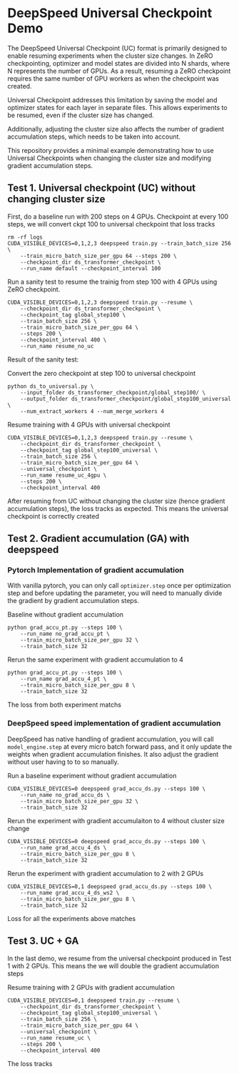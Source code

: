 # DeepSpeed Universal Checkpoint Demo
The DeepSpeed Universal Checkpoint (UC) format is primarily designed to enable resuming experiments when the cluster size changes. In ZeRO checkpointing, optimizer and model states are divided into N shards, where N represents the number of GPUs. As a result, resuming a ZeRO checkpoint requires the same number of GPU workers as when the checkpoint was created.

Universal Checkpoint addresses this limitation by saving the model and optimizer states for each layer in separate files. This allows experiments to be resumed, even if the cluster size has changed.

Additionally, adjusting the cluster size also affects the number of gradient accumulation steps, which needs to be taken into account.

This repository provides a minimal example demonstrating how to use Universal Checkpoints when changing the cluster size and modifying gradient accumulation steps.

## Test 1. Universal checkpoint (UC) without changing cluster size 

First, do a baseline run with 200 steps on 4 GPUs. Checkpoint at every 100 
steps, we will convert ckpt 100 to universal checkpoint 
that loss tracks
```
rm -rf logs
CUDA_VISIBLE_DEVICES=0,1,2,3 deepspeed train.py --train_batch_size 256 \
    --train_micro_batch_size_per_gpu 64 --steps 200 \
    --checkpoint_dir ds_transformer_checkpoint \
    --run_name default --checkpoint_interval 100 
```

Run a sanity test to resume the trainig from step 100 with 4 GPUs using ZeRO checkpoint. 
```
CUDA_VISIBLE_DEVICES=0,1,2,3 deepspeed train.py --resume \
    --checkpoint_dir ds_transformer_checkpoint \
    --checkpoint_tag global_step100 \
    --train_batch_size 256 \
    --train_micro_batch_size_per_gpu 64 \
    --steps 200 \
    --checkpoint_interval 400 \
    --run_name resume_no_uc
```
Result of the sanity test:

<ADD IMAGE HERE>


Convert the zero checkpoint at step 100 to universal checkpoint
```
python ds_to_universal.py \
    --input_folder ds_transformer_checkpoint/global_step100/ \
    --output_folder ds_transformer_checkpoint/global_step100_universal \
    --num_extract_workers 4 --num_merge_workers 4  
```

Resume training with 4 GPUs with universal checkpoint
```
CUDA_VISIBLE_DEVICES=0,1,2,3 deepspeed train.py --resume \
    --checkpoint_dir ds_transformer_checkpoint \
    --checkpoint_tag global_step100_universal \
    --train_batch_size 256 \
    --train_micro_batch_size_per_gpu 64 \
    --universal_checkpoint \
    --run_name resume_uc_4gpu \
    --steps 200 \
    --checkpoint_interval 400 
```

After resuming from UC without changing the cluster size (hence 
gradient accumulation steps), the loss tracks as expected. This means
the universal checkpoint is correctly created

<Add image here> 


## Test 2. Gradient accumulation (GA) with deepspeed


### Pytorch Implementation of gradient accumulation
With vanilla pytorch, you can only call `optimizer.step` once per 
optimization step and before updating the parameter, you will need
to manually divide the gradient by gradient accumulation steps.


Baseline without gradient accumulation
```
python grad_accu_pt.py --steps 100 \
    --run_name no_grad_accu_pt \
    --train_micro_batch_size_per_gpu 32 \
    --train_batch_size 32
```

Rerun the same experiment with gradient accumulation to 4
```
python grad_accu_pt.py --steps 100 \
    --run_name grad_accu_4_pt \
    --train_micro_batch_size_per_gpu 8 \
    --train_batch_size 32
```

The loss from both experiment matchs

<Add image here>


### DeepSpeed speed implementation of gradient accumulation 
DeepSpeed has native handling of gradient accumulation, you will 
call `model_engine.step` at every micro batch forward pass, and it
only update the weights when gradient accumulation finishes. It also
adjust the gradient without user having to to so manually. 


Run a baseline experiment without gradient accumulation
```
CUDA_VISIBLE_DEVICES=0 deepspeed grad_accu_ds.py --steps 100 \
    --run_name no_grad_accu_ds \
    --train_micro_batch_size_per_gpu 32 \
    --train_batch_size 32
```

Rerun the experiment with gradient accumulaiton to 4 without cluster 
size change
```
CUDA_VISIBLE_DEVICES=0 deepspeed grad_accu_ds.py --steps 100 \
    --run_name grad_accu_4_ds \
    --train_micro_batch_size_per_gpu 8 \
    --train_batch_size 32
```

Rerun the experiment with gradient accumulation to 2 with 2 GPUs
```
CUDA_VISIBLE_DEVICES=0,1 deepspeed grad_accu_ds.py --steps 100 \
    --run_name grad_accu_4_ds_ws2 \
    --train_micro_batch_size_per_gpu 8 \
    --train_batch_size 32
```

Loss for all the experiments above matches


## Test 3. UC + GA
In the last demo, we resume from the universal checkpoint produced in Test 1 with 2 GPUs. This means the we will double the gradient 
accumulation steps

Resume training with 2 GPUs with gradient accumulation
```
CUDA_VISIBLE_DEVICES=0,1 deepspeed train.py --resume \
    --checkpoint_dir ds_transformer_checkpoint \
    --checkpoint_tag global_step100_universal \
    --train_batch_size 256 \
    --train_micro_batch_size_per_gpu 64 \
    --universal_checkpoint \
    --run_name resume_uc \
    --steps 200 \
    --checkpoint_interval 400 
```

The loss tracks 



